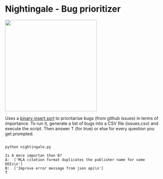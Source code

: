 # Nightingale - Bug prioritizer


<img src="https://upload.wikimedia.org/wikipedia/commons/6/6f/Luscinia_megarhynchos_-_Common_nightingale_-_Nachtegaal.jpg" width="300" >

Uses a [binary insert sort](https://en.wikipedia.org/wiki/Insertion_sort) to prioritarise bugs (from github issues) in terms of importance. To run it, generate a list of bugs into a CSV file (issues.csv) and execute the script. Then answer T (for true) or else for every question you get prompted.


```shell

python nightingale.py

Is A more importan than B?
A:  ['MLA citation format duplicates the publisher name for some DOIs\n']
B:  ['Improve error message from json api\n']
T

```
